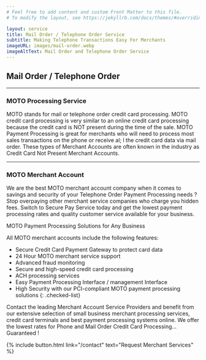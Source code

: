 ```yaml
---
# Feel free to add content and custom Front Matter to this file.
# To modify the layout, see https://jekyllrb.com/docs/themes/#overriding-theme-defaults

layout: service
title: Mail Order / Telephone Order Service
subtitle: Making Telephone Transactions Easy For Merchants 
imageURL: images/mail-order.webp
imageAltText: Mail Order and Telephone Order Service
---
```


## Mail Order / Telephone Order

---

### MOTO Processing Service

MOTO stands for mail or telephone order credit card processing. MOTO credit card processing is very similar to an online credit card processing because the credit card is NOT present during the time of the sale. MOTO Payment Processing is great for merchants who will need to process most sales transactions on the phone or receive al; l the credit card data via mail order. These types of Merchant Accounts are often known in the industry as Credit Card Not Present Merchant Accounts.

---

### MOTO Merchant Account

We are the best MOTO merchant account company when it comes to savings and security of your Telephone Order Payment Processing needs ? Stop overpaying other merchant service companies who charge you hidden fees. Switch to Secure Pay Service today and get the lowest payment processing rates and quality customer service available for your business.

MOTO Payment Processing Solutions for Any Business

All MOTO merchant accounts include the following features:
* Secure Credit Card Payment Gateway to protect card data
* 24 Hour MOTO merchant service support
* Advanced fraud monitoring
* Secure and high-speed credit card processing
* ACH processing services
* Easy Payment Processing Interface / management Interface
* High Security with our PCI-compliant MOTO payment processing solutions
{: .checked-list}

Contact the leading Merchant Account Service Providers and benefit from our extensive selection of small business merchant processing services, credit card terminals and best payment processing systems online. We offer the lowest rates for Phone and Mail Order Credit Card Processing…Guaranteed !

{% include button.html link="/contact" text="Request Merchant Services" %}